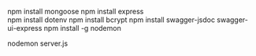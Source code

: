 npm install mongoose
npm install express    
npm install dotenv
npm install bcrypt
npm install swagger-jsdoc swagger-ui-express
npm install -g nodemon

nodemon server.js
